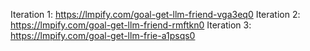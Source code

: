 Iteration 1: https://lmpify.com/goal-get-llm-friend-vga3eq0
Iteration 2: https://lmpify.com/goal-get-llm-friend-rmftkn0
Iteration 3: https://lmpify.com/goal-get-llm-frie-a1psqs0
